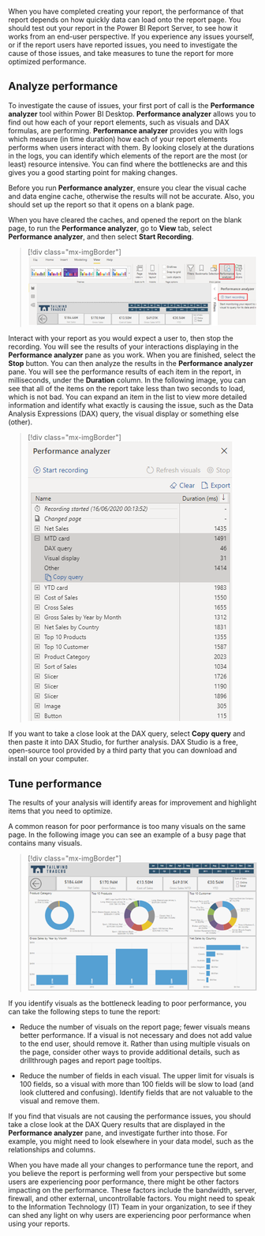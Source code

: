When you have completed creating your report, the performance of that report depends on how quickly data can load onto the report page. You should test out your report in the Power BI Report Server, to see how it works from an end-user perspective. If you experience any issues yourself, or if the report users have reported issues, you need to investigate the cause of those issues, and take measures to tune the report for more optimized performance.

## Analyze performance

To investigate the cause of issues, your first port of call is the **Performance analyzer** tool within Power BI Desktop. **Performance analyzer** allows you to find out how each of your report elements, such as visuals and DAX formulas, are performing. **Performance analyzer** provides you with logs which measure (in time duration) how each of your report elements performs when users interact with them. By looking closely at the durations in the logs, you can identify which elements of the report are the most (or least) resource intensive. You can find where the bottlenecks are and this gives you a good starting point for making changes.

Before you run **Performance analyzer**, ensure you clear the visual cache and data engine cache, otherwise the results will not be accurate. Also, you should set up the report so that it opens on a blank page.

When you have cleared the caches, and opened the report on the blank page, to run the **Performance analyzer**, go to **View** tab, select **Performance analyzer**, and then select **Start Recording**. 

> [!div class="mx-imgBorder"]
> [![Run performance analyzer](../media/11-run-performance-analyzer-ssm.png)](../media/11-run-performance-analyzer-ssm.png#lightbox)

Interact with your report as you would expect a user to, then stop the recording. You will see the results of your interactions displaying in the **Performance analyzer** pane as you work. When you are finished, select the **Stop** button. You can then analyze the results in the **Performance analyzer** pane. You will see the performance results of each item in the report, in milliseconds, under the **Duration** column. In the following image, you can see that all of the items on the report take less than two seconds to load, which is not bad. You can expand an item in the list to view more detailed information and identify what exactly is causing the issue, such as the Data Analysis Expressions (DAX) query, the visual display or something else (other).

> [!div class="mx-imgBorder"]
> [![Performance analyzer results](../media/11-performance-analyzer-results-ss.png)](../media/11-performance-analyzer-results-ss.png#lightbox)

If you want to take a close look at the DAX query, select **Copy query** and then paste it into DAX Studio, for further analysis. DAX Studio is a free, open-source tool provided by a third party that you can download and install on your computer.

## Tune performance

The results of your analysis will identify areas for improvement and highlight items that you need to optimize.

A common reason for poor performance is too many visuals on the same page. In the following image you can see an example of a busy page that contains many visuals.

> [!div class="mx-imgBorder"]
> [![Too many visuals on a report page](../media/11-too-many-visuals-report-page-ss.png)](../media/11-too-many-visuals-report-page-ss.png#lightbox)

If you identify visuals as the bottleneck leading to poor performance, you can take the following steps to tune the report:

-   Reduce the number of visuals on the report page; fewer visuals means better performance. If a visual is not necessary and does not add value to the end user, should remove it. Rather than using multiple visuals on the page, consider other ways to provide additional details, such as drillthrough pages and report page tooltips.

-   Reduce the number of fields in each visual. The upper limit for visuals is 100 fields, so a visual with more than 100 fields will be slow to load (and look cluttered and confusing). Identify fields that are not valuable to the visual and remove them.

If you find that visuals are not causing the performance issues, you should take a close look at the DAX Query results that are displayed in the **Performance analyzer** pane, and investigate further into those. For example, you might need to look elsewhere in your data model, such as the relationships and columns.

When you have made all your changes to performance tune the report, and you believe the report is performing well from your perspective but some users are experiencing poor performance, there might be other factors impacting on the performance. These factors include the bandwidth, server, firewall, and other external, uncontrollable factors. You might need to speak to the Information Technology (IT) Team in your organization, to see if they can shed any light on why users are experiencing poor performance when using your reports.
